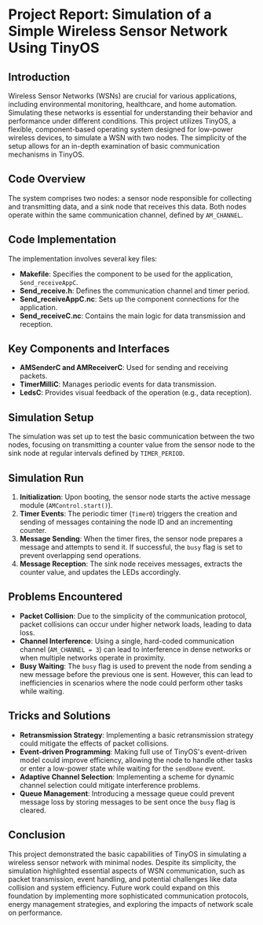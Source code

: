 # Project Report: Simulation of a Simple Wireless Sensor Network Using TinyOS

## Introduction

Wireless Sensor Networks (WSNs) are crucial for various applications, including environmental monitoring, healthcare, and home automation. Simulating these networks is essential for understanding their behavior and performance under different conditions. This project utilizes TinyOS, a flexible, component-based operating system designed for low-power wireless devices, to simulate a WSN with two nodes. The simplicity of the setup allows for an in-depth examination of basic communication mechanisms in TinyOS.

## Code Overview

The system comprises two nodes: a sensor node responsible for collecting and transmitting data, and a sink node that receives this data. Both nodes operate within the same communication channel, defined by `AM_CHANNEL`.

## Code Implementation

The implementation involves several key files:
- **Makefile**: Specifies the component to be used for the application, `Send_receiveAppC`.
- **Send_receive.h**: Defines the communication channel and timer period.
- **Send_receiveAppC.nc**: Sets up the component connections for the application.
- **Send_receiveC.nc**: Contains the main logic for data transmission and reception.

## Key Components and Interfaces

- **AMSenderC and AMReceiverC**: Used for sending and receiving packets.
- **TimerMilliC**: Manages periodic events for data transmission.
- **LedsC**: Provides visual feedback of the operation (e.g., data reception).

## Simulation Setup

The simulation was set up to test the basic communication between the two nodes, focusing on transmitting a counter value from the sensor node to the sink node at regular intervals defined by `TIMER_PERIOD`.

## Simulation Run

1. **Initialization**: Upon booting, the sensor node starts the active message module (`AMControl.start()`).
2. **Timer Events**: The periodic timer (`Timer0`) triggers the creation and sending of messages containing the node ID and an incrementing counter.
3. **Message Sending**: When the timer fires, the sensor node prepares a message and attempts to send it. If successful, the `busy` flag is set to prevent overlapping send operations.
4. **Message Reception**: The sink node receives messages, extracts the counter value, and updates the LEDs accordingly.

## Problems Encountered

- **Packet Collision**: Due to the simplicity of the communication protocol, packet collisions can occur under higher network loads, leading to data loss.
- **Channel Interference**: Using a single, hard-coded communication channel (`AM_CHANNEL = 3`) can lead to interference in dense networks or when multiple networks operate in proximity.
- **Busy Waiting**: The `busy` flag is used to prevent the node from sending a new message before the previous one is sent. However, this can lead to inefficiencies in scenarios where the node could perform other tasks while waiting.

## Tricks and Solutions

- **Retransmission Strategy**: Implementing a basic retransmission strategy could mitigate the effects of packet collisions.
- **Event-driven Programming**: Making full use of TinyOS's event-driven model could improve efficiency, allowing the node to handle other tasks or enter a low-power state while waiting for the `sendDone` event.
- **Adaptive Channel Selection**: Implementing a scheme for dynamic channel selection could mitigate interference problems.
- **Queue Management**: Introducing a message queue could prevent message loss by storing messages to be sent once the `busy` flag is cleared.

## Conclusion

This project demonstrated the basic capabilities of TinyOS in simulating a wireless sensor network with minimal nodes. Despite its simplicity, the simulation highlighted essential aspects of WSN communication, such as packet transmission, event handling, and potential challenges like data collision and system efficiency. Future work could expand on this foundation by implementing more sophisticated communication protocols, energy management strategies, and exploring the impacts of network scale on performance.
